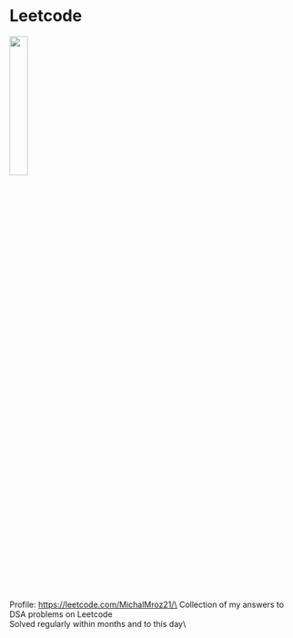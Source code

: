 # Leetcode
<img src="https://github.com/MichalMroz21/Leetcode/assets/125133223/adbefed5-ad07-497f-81ac-03c3e21b8170" width=25% height=25%>

Profile: https://leetcode.com/MichalMroz21/\
Collection of my answers to DSA problems on Leetcode\
Solved regularly within months and to this day\

